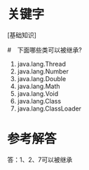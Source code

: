 # 关键字

[基础知识]

#　下面哪些类可以被继承?
1. java.lang.Thread 
2. java.lang.Number 
3. java.lang.Double 
4. java.lang.Math
5. java.lang.Void 
6. java.lang.Class 
7. java.lang.ClassLoader 


# 参考解答


答：1、2、7可以被继承
